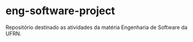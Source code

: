 # eng-software-project
Repositório destinado as atividades da matéria Engenharia de Software da UFRN.
